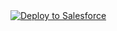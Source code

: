 <a href="https://githubsfdeploy.herokuapp.com?owner=jakekarl&repo=pluck&ref=master">
  <img alt="Deploy to Salesforce"
       src="https://raw.githubusercontent.com/afawcett/githubsfdeploy/master/deploy.png">
</a>
